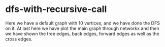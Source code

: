 # dfs-with-recursive-call
Here we have a default graph with 10 vertices, and we have done the DFS on it.
At last here we have plot the main graph through networkx and then we have shown the tree edges, back edges, forward edges as well as the cross edges.
